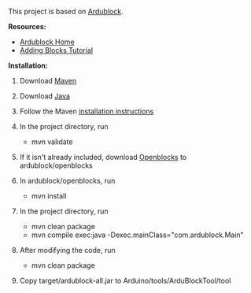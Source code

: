 This project is based on [Ardublock](https://github.com/taweili/ardublock).

**Resources:**
*   [Ardublock Home](http://blog.ardublock.com/)
*   [Adding Blocks Tutorial](http://www.hack-e-bot.com/how-to-create-a-new-ardublock/)

**Installation:**	
1.  Download [Maven](http://maven.apache.org/download.cgi)	
2.  Download [Java](http://www.oracle.com/technetwork/java/index.html)	
3.  Follow the Maven [installation instructions](http://maven.apache.org/download.cgi)	
4.  In the project directory, run	
    * mvn validate


5.  If it isn't already included, download [Openblocks](https://github.com/taweili/openblocks) to ardublock/openblocks
6.  In ardublock/openblocks, run	
    * mvn install


7.  In the project directory, run	
    * mvn clean package
    * mvn compile exec:java -Dexec.mainClass="com.ardublock.Main"
8.  After modifying the code, run	
    * mvn clean package
9.  Copy target/ardublock-all.jar to Arduino/tools/ArduBlockTool/tool